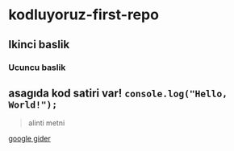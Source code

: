 # kodluyoruz-first-repo

## Ikinci baslik 

### Ucuncu baslik

asagıda kod satiri var!
`console.log("Hello, World!");`
------------------------------------------------------------------------------------------------------

>alinti metni

[google gider](https://www.google.com.tr)
